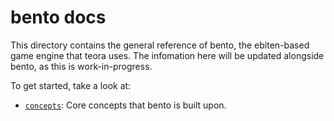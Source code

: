 # bento docs

This directory contains the general reference of bento, the ebiten-based game engine that teora uses.
The infomation here will be updated alongside bento, as this is work-in-progress.

To get started, take a look at:

- [`concepts`](concepts.md): Core concepts that bento is built upon.
